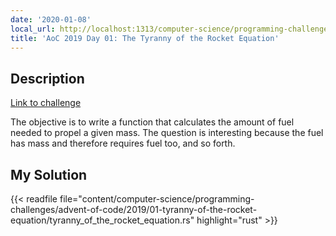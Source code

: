 ```yaml
---
date: '2020-01-08'
local_url: http://localhost:1313/computer-science/programming-challenges/advent-of-code/2019/01-tyranny-of-the-rocket-equation/01-tyranny-of-the-rocket-equation/
title: 'AoC 2019 Day 01: The Tyranny of the Rocket Equation'
---
```


## Description

[Link to challenge](https://adventofcode.com/2019/day/1#part2)

The objective is to write a function that calculates the amount of fuel needed to propel a given mass. The question is interesting because the fuel has mass and therefore requires fuel too, and so forth.

## My Solution

{{< readfile file="content/computer-science/programming-challenges/advent-of-code/2019/01-tyranny-of-the-rocket-equation/tyranny_of_the_rocket_equation.rs" highlight="rust" >}}
